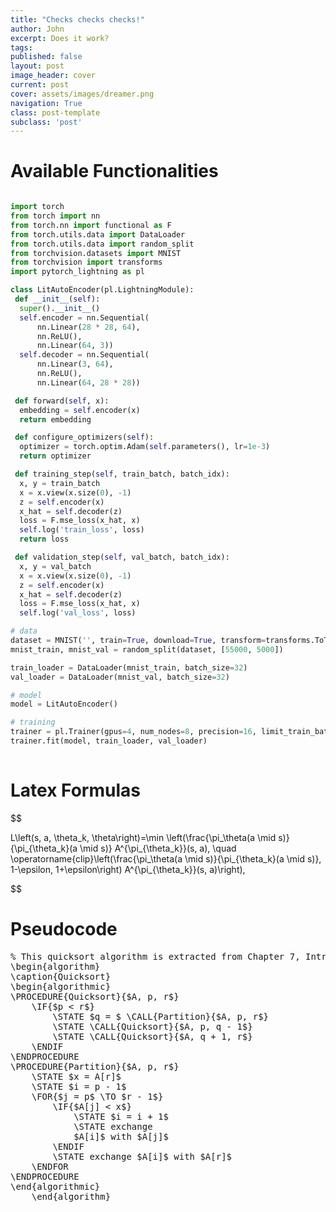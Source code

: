 ```yaml
---
title: "Checks checks checks!"
author: John
excerpt: Does it work?
tags:
published: false
layout: post
image_header: cover
current: post
cover: assets/images/dreamer.png
navigation: True
class: post-template
subclass: 'post'
---
```


# Available Functionalities
<div markdown="block" class="with-new-line">

```python

import torch
from torch import nn
from torch.nn import functional as F
from torch.utils.data import DataLoader
from torch.utils.data import random_split
from torchvision.datasets import MNIST
from torchvision import transforms
import pytorch_lightning as pl

class LitAutoEncoder(pl.LightningModule):
 def __init__(self):
  super().__init__()
  self.encoder = nn.Sequential(
      nn.Linear(28 * 28, 64),
      nn.ReLU(),
      nn.Linear(64, 3))
  self.decoder = nn.Sequential(
      nn.Linear(3, 64),
      nn.ReLU(),
      nn.Linear(64, 28 * 28))

 def forward(self, x):
  embedding = self.encoder(x)
  return embedding

 def configure_optimizers(self):
  optimizer = torch.optim.Adam(self.parameters(), lr=1e-3)
  return optimizer

 def training_step(self, train_batch, batch_idx):
  x, y = train_batch
  x = x.view(x.size(0), -1)
  z = self.encoder(x)    
  x_hat = self.decoder(z)
  loss = F.mse_loss(x_hat, x)
  self.log('train_loss', loss)
  return loss

 def validation_step(self, val_batch, batch_idx):
  x, y = val_batch
  x = x.view(x.size(0), -1)
  z = self.encoder(x)
  x_hat = self.decoder(z)
  loss = F.mse_loss(x_hat, x)
  self.log('val_loss', loss)

# data
dataset = MNIST('', train=True, download=True, transform=transforms.ToTensor())
mnist_train, mnist_val = random_split(dataset, [55000, 5000])

train_loader = DataLoader(mnist_train, batch_size=32)
val_loader = DataLoader(mnist_val, batch_size=32)

# model
model = LitAutoEncoder()

# training
trainer = pl.Trainer(gpus=4, num_nodes=8, precision=16, limit_train_batches=0.5)
trainer.fit(model, train_loader, val_loader)
    
```
</div>

# Latex Formulas

$$

L\left(s, a, \theta_k, \theta\right)=\min \left(\frac{\pi_\theta(a \mid s)}{\pi_{\theta_k}(a \mid s)} A^{\pi_{\theta_k}}(s, a), \quad \operatorname{clip}\left(\frac{\pi_\theta(a \mid s)}{\pi_{\theta_k}(a \mid s)}, 1-\epsilon, 1+\epsilon\right) A^{\pi_{\theta_k}}(s, a)\right),

$$

# Pseudocode

<pre id="quicksort" class="pseudocode" style="display:hidden;">
% This quicksort algorithm is extracted from Chapter 7, Introduction to Algorithms (3rd edition)
\begin{algorithm}
\caption{Quicksort}
\begin{algorithmic}
\PROCEDURE{Quicksort}{$A, p, r$}
    \IF{$p < r$}
        \STATE $q = $ \CALL{Partition}{$A, p, r$}
        \STATE \CALL{Quicksort}{$A, p, q - 1$}
        \STATE \CALL{Quicksort}{$A, q + 1, r$}
    \ENDIF
\ENDPROCEDURE
\PROCEDURE{Partition}{$A, p, r$}
    \STATE $x = A[r]$
    \STATE $i = p - 1$
    \FOR{$j = p$ \TO $r - 1$}
        \IF{$A[j] < x$}
            \STATE $i = i + 1$
            \STATE exchange
            $A[i]$ with $A[j]$
        \ENDIF
        \STATE exchange $A[i]$ with $A[r]$
    \ENDFOR
\ENDPROCEDURE
\end{algorithmic}
    \end{algorithm}
</pre>
